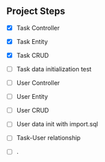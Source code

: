 ## Project Steps

- [x] Task Controller
- [x] Task Entity
- [x] Task CRUD
- [ ] Task data initialization test
- [ ] User Controller
- [ ] User Entity
- [ ] User CRUD
- [ ] User data init with import.sql
- [ ] Task-User relationship
- [ ] .

